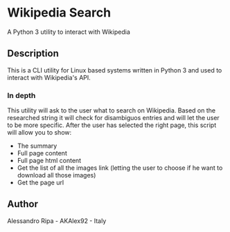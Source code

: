 # Wikipedia Search
A Python 3 utility to interact with Wikipedia
## Description
This is a CLI utility for Linux based systems written in Python 3 and used to interact with Wikipedia's API.
### In depth
This utility will ask to the user what to search on Wikipedia. Based on the researched string it will check for disambiguos entries and will let the user to be more specific. After the user has selected the right page, this script will allow you to show:
* The summary
* Full page content
* Full page html content
* Get the list of all the images link (letting the user to choose if he want to download all those images)
* Get the page url
## Author
Alessandro Ripa - AKAlex92 - Italy